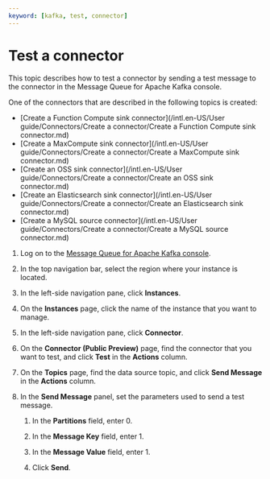 ```yaml
---
keyword: [kafka, test, connector]
---
```


# Test a connector

This topic describes how to test a connector by sending a test message to the connector in the Message Queue for Apache Kafka console.

One of the connectors that are described in the following topics is created:

-   [Create a Function Compute sink connector](/intl.en-US/User guide/Connectors/Create a connector/Create a Function Compute sink connector.md)
-   [Create a MaxCompute sink connector](/intl.en-US/User guide/Connectors/Create a connector/Create a MaxCompute sink connector.md)
-   [Create an OSS sink connector](/intl.en-US/User guide/Connectors/Create a connector/Create an OSS sink connector.md)
-   [Create an Elasticsearch sink connector](/intl.en-US/User guide/Connectors/Create a connector/Create an Elasticsearch sink connector.md)
-   [Create a MySQL source connector](/intl.en-US/User guide/Connectors/Create a connector/Create a MySQL source connector.md)

1.  Log on to the [Message Queue for Apache Kafka console](https://kafka.console.aliyun.com/?spm=a2c4g.11186623.2.22.6bf72638IfKzDm).

2.  In the top navigation bar, select the region where your instance is located.

3.  In the left-side navigation pane, click **Instances**.

4.  On the **Instances** page, click the name of the instance that you want to manage.

5.  In the left-side navigation pane, click **Connector**.

6.  On the **Connector \(Public Preview\)** page, find the connector that you want to test, and click **Test** in the **Actions** column.

7.  On the **Topics** page, find the data source topic, and click **Send Message** in the **Actions** column.

8.  In the **Send Message** panel, set the parameters used to send a test message.

    1.  In the **Partitions** field, enter 0.

    2.  In the **Message Key** field, enter 1.

    3.  In the **Message Value** field, enter 1.

    4.  Click **Send**.


